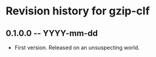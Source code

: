 # Revision history for gzip-clf

## 0.1.0.0 -- YYYY-mm-dd

* First version. Released on an unsuspecting world.
